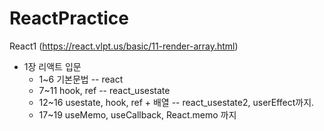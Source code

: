 # ReactPractice



React1 (https://react.vlpt.us/basic/11-render-array.html)

* 1장 리액트 입문
  * 1~6 기본문법 -- react
  * 7~11 hook, ref -- react_usestate
  * 12~16 usestate, hook, ref + 배열 -- react_usestate2, userEffect까지.
  * 17~19 useMemo, useCallback, React.memo 까지